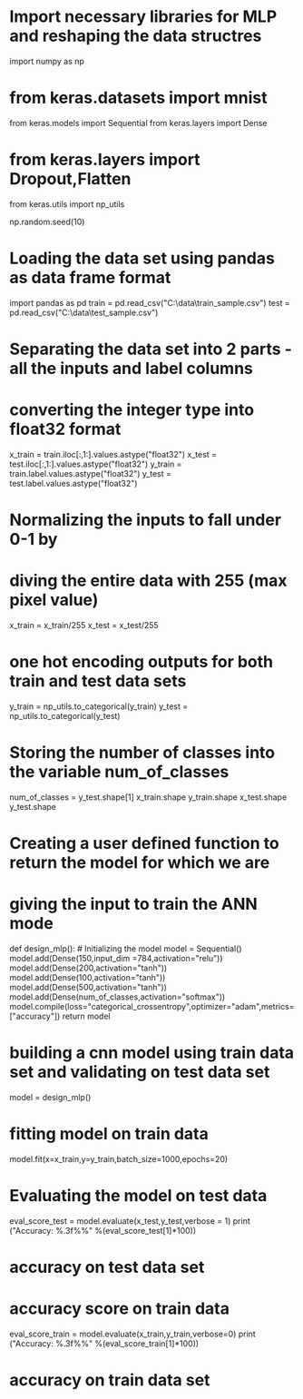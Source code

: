
# Import necessary libraries for MLP and reshaping the data structres
import numpy as np
# from keras.datasets import mnist
from keras.models import Sequential
from keras.layers import Dense
# from keras.layers import Dropout,Flatten
from keras.utils import np_utils

np.random.seed(10)

# Loading the data set using pandas as data frame format 
import pandas as pd
train = pd.read_csv("C:\\data\\train_sample.csv")
test = pd.read_csv("C:\\data\\test_sample.csv")

# Separating the data set into 2 parts - all the inputs and label columns
# converting the integer type into float32 format 
x_train = train.iloc[:,1:].values.astype("float32")
x_test = test.iloc[:,1:].values.astype("float32")
y_train = train.label.values.astype("float32")
y_test = test.label.values.astype("float32")

# Normalizing the inputs to fall under 0-1 by 
# diving the entire data with 255 (max pixel value)
x_train = x_train/255
x_test = x_test/255

# one hot encoding outputs for both train and test data sets 
y_train = np_utils.to_categorical(y_train)
y_test = np_utils.to_categorical(y_test)

# Storing the number of classes into the variable num_of_classes 
num_of_classes = y_test.shape[1]
x_train.shape
y_train.shape
x_test.shape
y_test.shape

# Creating a user defined function to return the model for which we are
# giving the input to train the ANN mode
def design_mlp():
    # Initializing the model 
    model = Sequential()
    model.add(Dense(150,input_dim =784,activation="relu"))
    model.add(Dense(200,activation="tanh"))
    model.add(Dense(100,activation="tanh"))
    model.add(Dense(500,activation="tanh"))
    model.add(Dense(num_of_classes,activation="softmax"))
    model.compile(loss="categorical_crossentropy",optimizer="adam",metrics=["accuracy"])
    return model

# building a cnn model using train data set and validating on test data set
model = design_mlp()

# fitting model on train data
model.fit(x=x_train,y=y_train,batch_size=1000,epochs=20)

# Evaluating the model on test data  
eval_score_test = model.evaluate(x_test,y_test,verbose = 1)
print ("Accuracy: %.3f%%" %(eval_score_test[1]*100)) 
# accuracy on test data set

# accuracy score on train data 
eval_score_train = model.evaluate(x_train,y_train,verbose=0)
print ("Accuracy: %.3f%%" %(eval_score_train[1]*100)) 
# accuracy on train data set


